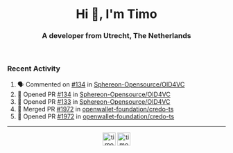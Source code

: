 <h1 align="center">Hi 👋, I'm Timo</h1>
<h3 align="center">A developer from Utrecht, The Netherlands</h3>
<br/>
<!-- https://github.com/rahuldkjain/github-profile-readme-generator --!>

<!--  <p align="left"><img src="https://github-readme-stats.vercel.app/api?username=timoglastra&show_icons=true&count_private=true&" alt="timoglastra" /></p> --!>

<!--
Github language stats
<p align="left"><img src="https://github-readme-stats.vercel.app/api/top-langs/?username=timoglastra&layout=compact" alt="timoglastra" /><p>
-->

<!-- Codestats language stats -->
<!-- <p align="left"><img src="https://codestats-readme.vercel.app/api/top-langs/?username=timoglastra&layout=compact&language_count=12" alt="timoglastra" /><p>    --!>
  
<h3>Recent Activity</h3>

<!--START_SECTION:activity-->
1. 🗣 Commented on [#134](https://github.com/Sphereon-Opensource/OID4VC/pull/134#issuecomment-2260231732) in [Sphereon-Opensource/OID4VC](https://github.com/Sphereon-Opensource/OID4VC)
2. 💪 Opened PR [#134](https://github.com/Sphereon-Opensource/OID4VC/pull/134) in [Sphereon-Opensource/OID4VC](https://github.com/Sphereon-Opensource/OID4VC)
3. 💪 Opened PR [#133](https://github.com/Sphereon-Opensource/OID4VC/pull/133) in [Sphereon-Opensource/OID4VC](https://github.com/Sphereon-Opensource/OID4VC)
4. 🎉 Merged PR [#1972](https://github.com/openwallet-foundation/credo-ts/pull/1972) in [openwallet-foundation/credo-ts](https://github.com/openwallet-foundation/credo-ts)
5. 💪 Opened PR [#1972](https://github.com/openwallet-foundation/credo-ts/pull/1972) in [openwallet-foundation/credo-ts](https://github.com/openwallet-foundation/credo-ts)
<!--END_SECTION:activity-->

---

<p align="center">
<a href="https://twitter.com/timoglastra" target="blank"><img align="center" src="https://cdn.jsdelivr.net/npm/simple-icons@3.0.1/icons/twitter.svg" alt="timoglastra" height="30" width="30" /></a>
<a href="https://linkedin.com/in/timoglastra" target="blank"><img align="center" src="https://cdn.jsdelivr.net/npm/simple-icons@3.0.1/icons/linkedin.svg" alt="timoglastra" height="30" width="30" /></a>
</p>



